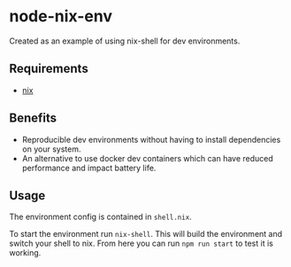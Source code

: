 # node-nix-env

Created as an example of using nix-shell for dev environments.

## Requirements

- [nix](https://nixos.org/download.html)

## Benefits

- Reproducible dev environments without having to install dependencies on your system.
- An alternative to use docker dev containers which can have reduced performance and impact battery life.

## Usage

The environment config is contained in `shell.nix`. 

To start the environment run `nix-shell`. This will build the environment and switch your shell to nix. From here you can run `npm run start` to test it is working.